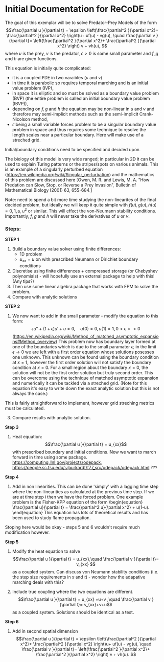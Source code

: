 # Initial Documentation for ReCoDE

The goal of this exemplar will be to solve Predator-Prey Models of the form
$$\frac{\partial u }{\partial t} = \epsilon \left(\frac{\partial^2 }{\partial x^2}+ \frac{\partial^2 }{\partial x^2} \right)u+ uf(u) - vg(u), \quad \frac{\partial v }{\partial t}=  \left(\frac{\partial^2 }{\partial x^2}+ \frac{\partial^2 }{\partial x^2} \right) v + vh(u), $$
where $u$ is the prey, $v$ is the predator, $\epsilon >0$ is some small parameter and $f,g$ and $h$ are given functions. 

This equation is initially quite complicated: 

  - it is a coupled PDE in two varaibles ($u$ and $v$)
  - in time it is parabolic so requires temporal marching and is an initial value problem (IVP),
  - in space it is elliptic and so must be solved as a boundary value problem (BVP) (the entire problem is called an initial boundary value problem (IBVP)),
  - depending on $f,g$ and $h$ the equation may be non-linear in $u$ and $v$ and therefore may semi-implicit methods such as the semi-implicit Crank-Nicolson method,
  - $\epsilon$ being a small variable forces problem to be a singular boundary value problem in space and thus requires some technique to resolve the length scales near a particular boundary. Here will make use of a streched grid.

Initial/boundary conditions need to be specified and decided upon. 

The biology of this model is very wide ranged; in particular in 2D it can be used to explain Turing patterns or the stripes/spots on various animals. This is an example of a singularly perturbed equation (https://en.wikipedia.org/wiki/Singular_perturbation) and the mathematics of this problem are discussed here [Owen, M. R. and Lewis, M. A. "How Predation can Slow, Stop, or Reverse a Prey Invasion", Bulletin of Mathematical Biology (2001) 63, 655-684.] 

Note: need to spend a bit more time studying the non-linearites of the final decided problem, but ideally we will keep it quite simple with $f(u),g(u),h(u) = 0,1,u,u^2$ or similar. This will effect the von-Neumann stability conditions. Importantly, $f,g$ and $h$ will never take the derivatives of $u$ or $v$.


### Steps: 

**STEP 1**
1. Build a boundary value solver using finite differences:
   - 1D problem
   - $u_{xx} = u$ on with prescribed Neumann or Dirichlet boundary conditions
2. Discretise using finite differences + compressed storage (or Chebyshev polynomials) - will hopefully use an external package to help with this! (Any tips?) 
3. Then use some linear algebra package that works with FPM to solve the problem.
4. Compare with analytic solutions

**STEP 2**
1. We now want to add in the small parameter - modify the equation to this form:
   $$\epsilon u'' + (1+\epsilon)u' + u = 0,\quad u(0) = 0, u(1) = 1, 0<\epsilon<<0 $$
   (https://en.wikipedia.org/wiki/Method_of_matched_asymptotic_expansions#Method_overview)
This problem now has boundary layer formed at one of the boundaries which is due to the small paramater $\epsilon$; in the limit $\epsilon\rightarrow 0$ we are left with a first order equation whose solutions posesses one unknown. This unknown can be found using the boundary condition at $x=1$, however the first order solution will not satisfy the boundary condition at $x=0$. For a small region about the boundary $x=0$, the solution will not be the first order solution but truly second order. This can be overcome using the technique of matched asymptotic expansion and numerically it can be tackled via a streched grid. (Note for this equation it's easy to write down the exact analytic solution but this is not always the case.)

This is fairly straightforward to implement, however grid streching metrics must be calculated.

3. Compare results with analytic solution.

**Step 3** 
1. Heat equation:
  $$\frac{\partial u }{\partial t} = u_{xx}$$ with prescribed boundary and initial conditions. 
 Now we want to march forward in time using some package.
https://computing.llnl.gov/projects/odepack, https://people.sc.fsu.edu/~jburkardt/f77_src/odepack/odepack.html ???

**Step 4**
1. Add in non linearities. This can be done 'simply' with a lagging time step where the non-linearities as calculated at the previous time step. If we are at time step $i$ then we have the forced problem. One example problem is the Fisher-KPP equation of the form
   \begin{equation}
     \frac{\partial u}{\partial t} = \frac{\partial^2 u}{\partial x^2} + u(1-u).
   \end{equation} This equation has lots of theoretical results and has been used to study flame propagation. 

Stoping here would be okay - steps 5 and 6 wouldn't require much modification however.

**Step 5** 
1. Modify the heat equation to solve
  $$\frac{\partial u }{\partial t} = u_{xx},\quad \frac{\partial v }{\partial t}= v_{xx} $$
as a coupled system. Can discuss von Neumann stability conditions (i.e. the step size requirements in $x$ and $t$) - wonder how the adapative marching deals with this?

2. Include true coupling where the two equations are different.
  $$\frac{\partial u }{\partial t} = u_{xx} +u+v ,\quad \frac{\partial v }{\partial t}= v_{xx}+v+u$$
as a coupled system. Solutions should be identical as a test.

**Step 6** 
1. Add in second spatial dimension
$$\frac{\partial u }{\partial t} = \epsilon \left(\frac{\partial^2 }{\partial x^2}+ \frac{\partial^2 }{\partial x^2} \right)u+ uf(u) - vg(u), \quad \frac{\partial v }{\partial t}=  \left(\frac{\partial^2 }{\partial x^2}+ \frac{\partial^2 }{\partial x^2} \right) v + vh(u). $$





 








